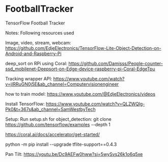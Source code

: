 # FootballTracker
TensorFlow Football Tracker

Notes:
Following resources used

Image, video, stream, webcam: https://github.com/EdjeElectronics/TensorFlow-Lite-Object-Detection-on-Android-and-Raspberry-Pi

deep_sort on RPi using Coral: https://github.com/Damisss/People-counter-ssd_mobilenet-Deepsort-on-Edge-device-raspberry-pi-Coral-EdgeTpu

Tracking wrapper API: https://www.youtube.com/watch?v=jIRRuGN0j5E&ab_channel=Computervisionengineer

how to train model: https://www.youtube.com/@EdjeElectronics/videos

Install TensorFlow: https://www.youtube.com/watch?v=QLZWQlg-Pk0&t=367s&ab_channel=SamWestbyTech

Setup:
Run setup.sh for object_detection: git clone https://github.com/tensorflow/examples --depth 1

https://coral.ai/docs/accelerator/get-started/

python -m pip install --upgrade tflite-support==0.4.3

Pan Tilt: https://youtu.be/Dc9AEFw0hww?si=5wySvs26k1o6q5xe
